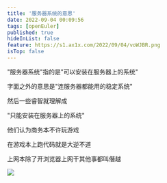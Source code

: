 ```yaml
---
title: '服务器系统的意思'
date: 2022-09-04 00:09:56
tags: [openEuler]
published: true
hideInList: false
feature: https://s1.ax1x.com/2022/09/04/voWJBR.png
isTop: false
---
```

"服务器系统"指的是"可以安装在服务器上的系统"

字面之外的意思是"连服务器都能用的稳定系统"

然后一些睿智就理解成

"只能安装在服务器上的系统"

他们认为商务本不许玩游戏

在游戏本上跑代码就是大逆不道

上网本除了开浏览器上网干其他事都叫僭越

![](https://s1.ax1x.com/2022/09/04/voWJBR.png)